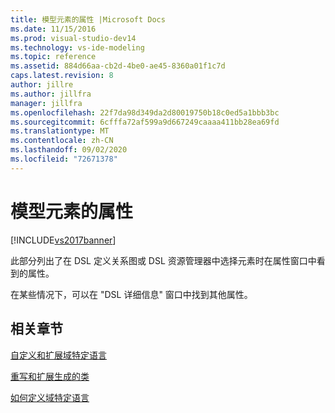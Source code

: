 ```yaml
---
title: 模型元素的属性 |Microsoft Docs
ms.date: 11/15/2016
ms.prod: visual-studio-dev14
ms.technology: vs-ide-modeling
ms.topic: reference
ms.assetid: 884d66aa-cb2d-4be0-ae45-8360a01f1c7d
caps.latest.revision: 8
author: jillre
ms.author: jillfra
manager: jillfra
ms.openlocfilehash: 22f7da98d349da2d80019750b18c0ed5a1bbb3bc
ms.sourcegitcommit: 6cfffa72af599a9d667249caaaa411bb28ea69fd
ms.translationtype: MT
ms.contentlocale: zh-CN
ms.lasthandoff: 09/02/2020
ms.locfileid: "72671378"
---
```

# <a name="properties-of-model-elements"></a>模型元素的属性
[!INCLUDE[vs2017banner](../includes/vs2017banner.md)]

此部分列出了在 DSL 定义关系图或 DSL 资源管理器中选择元素时在属性窗口中看到的属性。

 在某些情况下，可以在 "DSL 详细信息" 窗口中找到其他属性。

## <a name="related-sections"></a>相关章节
 [自定义和扩展域特定语言](../modeling/customizing-and-extending-a-domain-specific-language.md)

 [重写和扩展生成的类](../modeling/overriding-and-extending-the-generated-classes.md)

 [如何定义域特定语言](../modeling/how-to-define-a-domain-specific-language.md)
